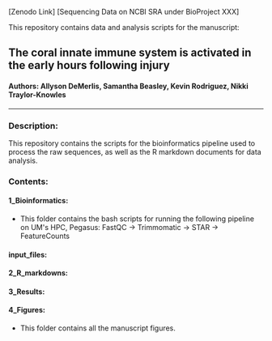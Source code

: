 [Zenodo Link]
[Sequencing Data on NCBI SRA under BioProject XXX]

This repository contains data and analysis scripts for the manuscript:

## The coral innate immune system is activated in the early hours following injury

#### **Authors:** Allyson DeMerlis, Samantha Beasley, Kevin Rodriguez, Nikki Traylor-Knowles

-----

### Description:
This repository contains the scripts for the bioinformatics pipeline used to process the raw sequences, as well as the R markdown documents for data analysis.

### Contents:

#### 1_Bioinformatics:
* This folder contains the bash scripts for running the following pipeline on UM's HPC, Pegasus: FastQC -> Trimmomatic -> STAR -> FeatureCounts

#### input_files:

#### 2_R_markdowns:

#### 3_Results:

#### 4_Figures:
* This folder contains all the manuscript figures.

